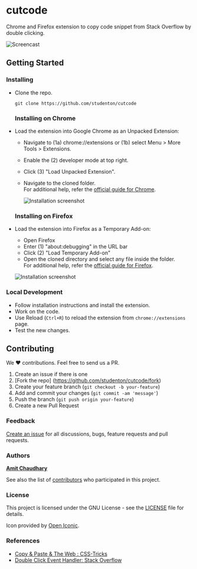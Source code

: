 # cutcode


Chrome and Firefox extension to copy code snippet from Stack Overflow by double clicking. 

![Screencast](http://i.imgur.com/RbV6GgQ.gif)

## Getting Started

### Installing

- Clone the repo.

  ```shell
  git clone https://github.com/studenton/cutcode
  ```
  
  ### Installing on Chrome

- Load the extension into Google Chrome as an Unpacked Extension:

  
  - Navigate to (1a) chrome://extensions or (1b) select Menu > More Tools > Extensions.
  - Enable the (2) developer mode at top right.
  - Click (3) "Load Unpacked Extension".
  - Navigate to the cloned folder.  
  For additional help, refer the [official guide for Chrome](https://developer.chrome.com/extensions/getstarted#unpacked).
  
  
	![Installation screenshot](https://cloud.githubusercontent.com/assets/6765956/23824934/6104b958-064e-11e7-9834-9ec025b068c2.png)

  ### Installing on Firefox
- Load the extension into Firefox as a Temporary Add-on:

    - Open Firefox
    - Enter (1) "about:debugging" in the URL bar
    - Click (2) "Load Temporary Add-on"
    - Open the cloned directory and select any file inside the folder.  
    For additional help, refer the [official guide for Firefox](https://developer.mozilla.org/en-US/Add-ons/WebExtensions/Temporary_Installation_in_Firefox).
  
	![Installation screenshot](https://cloud.githubusercontent.com/assets/6765956/23825005/c8b70bfe-064f-11e7-9a9c-c228a6729b9c.png)


### Local Development
  - Follow installation instructions and install the extension.
  - Work on the code.
  - Use Reload (`Ctrl+R`) to reload the extension from `chrome://extensions` page.
  - Test the new changes.

## Contributing
We :heart: contributions. Feel free to send us a PR.

1. Create an issue if there is one
2. [Fork the repo] (https://github.com/studenton/cutcode/fork)
3. Create your feature branch (`git checkout -b your-feature`)
4. Add and commit your changes (`git commit -am 'message'`)
5. Push the branch (`git push origin your-feature`)
6. Create a new Pull Request

### Feedback
[Create an issue](https://github.com/studenton/cutcode/issues) for all discussions, bugs, feature requests and pull requests.

### Authors
[**Amit Chaudhary**](https://github.com/studenton)

See also the list of [contributors](https://github.com/studenton/cutcode/contributors) who participated in this project.

### License

This project is licensed under the GNU License - see the [LICENSE](LICENSE) file for details.

Icon provided by [Open Iconic](http://www.useiconic.com/open).

### References
- [Copy & Paste & The Web : CSS-Tricks](https://css-tricks.com/copy-paste-the-web/)
- [Double Click Event Handler: Stack Overflow](http://stackoverflow.com/questions/6462909/how-to-add-doubleclick-event-to-canvas-element-using-the-addeventlistener-meth)
